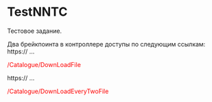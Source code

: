 # TestNNTC

Тестовое задание. 

Два брейкпоинта в контроллере доступы по следующим ссылкам:
https:// ... <p style='color:red'>/Catalogue/DownLoadFile</p>
https:// ... <p style='color:red'>/Catalogue/DownLoadEveryTwoFile</p>
